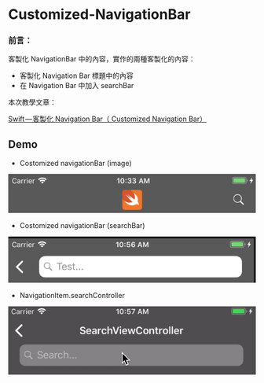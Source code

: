 # Customized-NavigationBar



### 前言：



客製化 NavigationBar 中的內容，實作的兩種客製化的內容：

- 客製化 Navigation Bar 標題中的內容
- 在 Navigation Bar 中加入 searchBar



本次教學文章：

[Swift — 客製化 Navigation Bar（ Customized Navigation Bar）](https://medium.com/@JJeremy.XUE/swift-%E5%AE%A2%E8%A3%BD%E5%8C%96-navigation-bar-customized-navigation-bar-8e4eaf188d7c)



## Demo



* Costomized navigationBar (image)



![image](https://github.com/JeremyXue77/Customized-NavigationBar/blob/master/Demo/costomized%20navigationBar(image).png)



* Costomized navigationBar (searchBar)



![image](https://github.com/JeremyXue77/Customized-NavigationBar/blob/master/Demo/costomized%20navigationBar%20(searchBar).png)



* NavigationItem.searchController



![image](https://github.com/JeremyXue77/Customized-NavigationBar/blob/master/Demo/navigationItem.searchController.gif)



